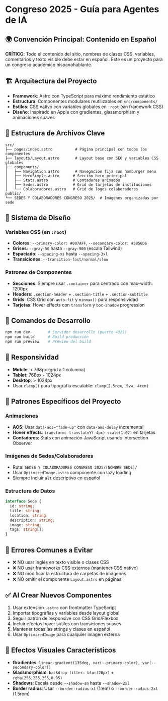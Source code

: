 # Congreso 2025 - Guía para Agentes de IA

## 🌍 Convención Principal: Contenido en Español
**CRÍTICO**: Todo el contenido del sitio, nombres de clases CSS, variables, comentarios y texto visible debe estar en español. Este es un proyecto para un congreso académico hispanohablante.

## 🏗️ Arquitectura del Proyecto
- **Framework**: Astro con TypeScript para máximo rendimiento estático
- **Estructura**: Componentes modulares reutilizables en `src/components/`
- **Estilos**: CSS nativo con variables globales en `:root` (sin framework CSS)
- **Diseño**: Inspirado en Apple con gradientes, glassmorphism y animaciones suaves

## 📂 Estructura de Archivos Clave
```
src/
├── pages/index.astro          # Página principal con todos los componentes
├── layouts/Layout.astro       # Layout base con SEO y variables CSS globales
├── components/
│   ├── Navigation.astro       # Navegación fija con hamburger menu
│   ├── HeroSimple.astro      # Sección hero principal
│   ├── Stats.astro           # Contadores animados
│   ├── Sedes.astro           # Grid de tarjetas de instituciones
│   └── Colaboradores.astro   # Grid de logos colaboradores
public/
└── SEDES Y COLABORADORES CONGRESO 2025/  # Imágenes organizadas por sede
```

## 🎨 Sistema de Diseño
### Variables CSS (en `:root`)
- **Colores**: `--primary-color: #007AFF`, `--secondary-color: #5856D6`
- **Grises**: `--gray-50` hasta `--gray-900` (escala Tailwind)
- **Espaciado**: `--spacing-xs` hasta `--spacing-3xl`
- **Transiciones**: `--transition-fast/normal/slow`

### Patrones de Componentes
- **Secciones**: Siempre usar `.container` para centrado con max-width: 1200px
- **Headers**: `.section-header` + `.section-title` + `.section-subtitle`
- **Grids**: CSS Grid con `auto-fit` y `minmax()` para responsividad
- **Tarjetas**: Hover effects con `transform` y `box-shadow` progression

## 🔧 Comandos de Desarrollo
```bash
npm run dev        # Servidor desarrollo (puerto 4321)
npm run build      # Build producción
npm run preview    # Preview del build
```

## 📱 Responsividad
- **Mobile**: < 768px (grid a 1 columna)
- **Tablet**: 768px - 1024px 
- **Desktop**: > 1024px
- Usar `clamp()` para tipografía escalable: `clamp(2.5rem, 5vw, 4rem)`

## 🎯 Patrones Específicos del Proyecto

### Animaciones
- **AOS**: Usar `data-aos="fade-up"` con `data-aos-delay` incremental
- **Hover effects**: `transform: translateY(-4px) scale(1.02)` en tarjetas
- **Contadores**: Stats con animación JavaScript usando Intersection Observer

### Imágenes de Sedes/Colaboradores
- Ruta: `SEDES Y COLABORADORES CONGRESO 2025/[NOMBRE SEDE]/`
- Usar `OptimizedImage.astro` componente con lazy loading
- Siempre incluir `alt` descriptivo en español

### Estructura de Datos
```typescript
interface Sede {
  id: string;
  title: string;        
  location: string;       
  description: string;  
  image: string;
  tags: string[];      
}
```

## 🚨 Errores Comunes a Evitar
- ❌ NO usar inglés en texto visible o clases CSS
- ❌ NO usar frameworks CSS externos (mantener CSS nativo)
- ❌ NO modificar la estructura de carpetas de imágenes
- ❌ NO omitir el componente `Layout.astro` en páginas

## ✅ Al Crear Nuevos Componentes
1. Usar extensión `.astro` con frontmatter TypeScript
2. Importar tipografías y variables desde layout global
3. Seguir patrón de responsive con CSS Grid/Flexbox
4. Incluir efectos hover sutiles con transiciones suaves
5. Mantener todas las strings y clases en español
6. Usar `OptimizedImage` para cualquier imagen externa

## 🎨 Efectos Visuales Característicos
- **Gradientes**: `linear-gradient(135deg, var(--primary-color), var(--secondary-color))`
- **Glassmorphism**: `backdrop-filter: blur(20px)` + `rgba(255,255,255,0.95)`
- **Shadows**: Escala desde `--shadow-sm` hasta `--shadow-2xl`
- **Border radius**: Usar `--border-radius-xl` (1rem) o `--border-radius-2xl` (1.5rem)